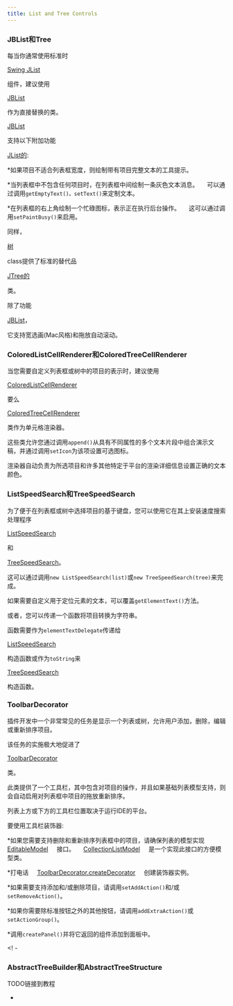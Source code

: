 ```yaml
---
title: List and Tree Controls
---
```


### JBList和Tree


每当你通常使用标准时

[Swing JList](https://docs.oracle.com/javase/8/docs/api/javax/swing/JList.html)

组件，建议使用

[JBList](upsource:///platform/platform-api/src/com/intellij/ui/components/JBList.java)

作为直接替换的类。

[JBList](upsource:///platform/platform-api/src/com/intellij/ui/components/JBList.java)

支持以下附加功能

[JList的](https://docs.oracle.com/javase/8/docs/api/javax/swing/JList.html):


*如果项目不适合列表框宽度，则绘制带有项目完整文本的工具提示。


*当列表框中不包含任何项目时，在列表框中间绘制一条灰色文本消息。
   
可以通过调用`getEmptyText()。setText()`来定制文本。


*在列表框的右上角绘制一个忙碌图标，表示正在执行后台操作。
   
这可以通过调用`setPaintBusy()`来启用。


同样，

[树](upsource:///platform/platform-api/src/com/intellij/ui/treeStructure/Tree.java)

class提供了标准的替代品

[JTree的](https://docs.oracle.com/javase/8/docs/api/javax/swing/JTree.html)

类。

除了功能

[JBList](upsource:///platform/platform-api/src/com/intellij/ui/components/JBList.java)，

它支持宽选画(Mac风格)和拖放自动滚动。


### ColoredListCellRenderer和ColoredTreeCellRenderer


当您需要自定义列表框或树中的项目的表示时，建议使用

[ColoredListCellRenderer](upsource:///platform/platform-api/src/com/intellij/ui/ColoredListCellRenderer.java)

要么

[ColoredTreeCellRenderer](upsource:///platform/platform-api/src/com/intellij/ui/ColoredTreeCellRenderer.java)

类作为单元格渲染器。

这些类允许您通过调用`append()`从具有不同属性的多个文本片段中组合演示文稿，并通过调用`setIcon`为该项设置可选图标。

渲染器自动负责为所选项目和许多其他特定于平台的渲染详细信息设置正确的文本颜色。


### ListSpeedSearch和TreeSpeedSearch


为了便于在列表框或树中选择项目的基于键盘，您可以使用它在其上安装速度搜索处理程序

[ListSpeedSearch](upsource:///platform/platform-impl/src/com/intellij/ui/ListSpeedSearch.java)

和

[TreeSpeedSearch](upsource:///platform/platform-impl/src/com/intellij/ui/TreeSpeedSearch.java)。

这可以通过调用`new ListSpeedSearch(list)`或`new TreeSpeedSearch(tree)`来完成。

如果需要自定义用于定位元素的文本，可以覆盖`getElementText()`方法。

或者，您可以传递一个函数将项目转换为字符串。

函数需要作为`elementTextDelegate`传递给

[ListSpeedSearch](upsource:///platform/platform-impl/src/com/intellij/ui/ListSpeedSearch.java)

构造函数或作为`toString`来

[TreeSpeedSearch](upsource:///platform/platform-impl/src/com/intellij/ui/TreeSpeedSearch.java)

构造函数。


### ToolbarDecorator


插件开发中一个非常常见的任务是显示一个列表或树，允许用户添加，删除，编辑或重新排序项目。

该任务的实施极大地促进了

[ToolbarDecorator](upsource:///platform/platform-api/src/com/intellij/ui/ToolbarDecorator.java)

类。

此类提供了一个工具栏，其中包含对项目的操作，并且如果基础列表模型支持，则会自动启用对列表框中项目的拖放重新排序。

列表上方或下方的工具栏位置取决于运行IDE的平台。


要使用工具栏装饰器:


*如果您需要支持删除和重新排序列表框中的项目，请确保列表的模型实现
   
[EditableModel](upsource:///platform/util/src/com/intellij/util/ui/EditableModel.java)
   
接口。
   
[CollectionListModel](upsource:///platform/platform-api/src/com/intellij/ui/CollectionListModel.java)
   
是一个实现此接口的方便模型类。


*打电话
   
[ToolbarDecorator.createDecorator](upsource:///platform/platform-api/src/com/intellij/ui/ToolbarDecorator.java)
   
创建装饰器实例。


*如果需要支持添加和/或删除项目，请调用`setAddAction()`和/或`setRemoveAction()`。


*如果你需要除标准按钮之外的其他按钮，请调用`addExtraAction()`或`setActionGroup()`。


*调用`createPanel()`并将它返回的组件添加到面板中。


<! - 

### AbstractTreeBuilder和AbstractTreeStructure

TODO链接到教程

 - >


